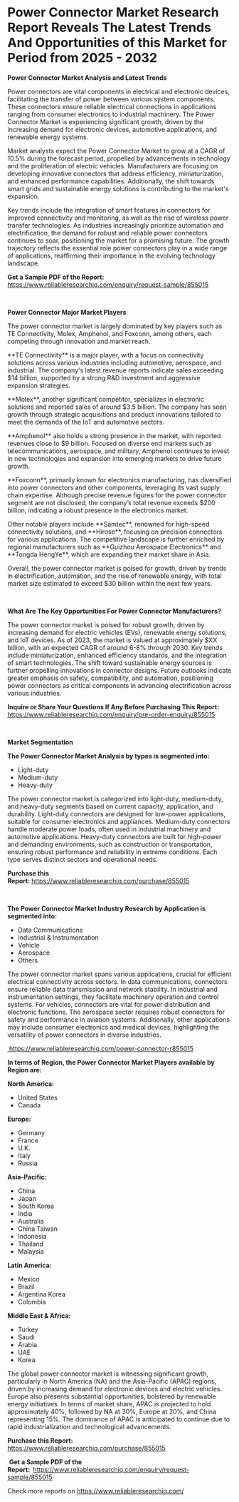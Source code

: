 <p><h1>Power Connector Market Research Report Reveals The Latest Trends And Opportunities of this Market for Period from 2025 - 2032</h1></p><p><strong>Power Connector Market Analysis and Latest Trends</strong></p>
<p><p>Power connectors are vital components in electrical and electronic devices, facilitating the transfer of power between various system components. These connectors ensure reliable electrical connections in applications ranging from consumer electronics to industrial machinery. The Power Connector Market is experiencing significant growth, driven by the increasing demand for electronic devices, automotive applications, and renewable energy systems.</p><p>Market analysts expect the Power Connector Market to grow at a CAGR of 10.5% during the forecast period, propelled by advancements in technology and the proliferation of electric vehicles. Manufacturers are focusing on developing innovative connectors that address efficiency, miniaturization, and enhanced performance capabilities. Additionally, the shift towards smart grids and sustainable energy solutions is contributing to the market's expansion.</p><p>Key trends include the integration of smart features in connectors for improved connectivity and monitoring, as well as the rise of wireless power transfer technologies. As industries increasingly prioritize automation and electrification, the demand for robust and reliable power connectors continues to soar, positioning the market for a promising future. The growth trajectory reflects the essential role power connectors play in a wide range of applications, reaffirming their importance in the evolving technology landscape.</p></p>
<p><strong>Get a Sample PDF of the Report:&nbsp;</strong> <a href="https://www.reliableresearchiq.com/enquiry/request-sample/855015?utm_campaign=3318&utm_medium=2&utm_source=Github&utm_content=ia&utm_term=08042025&utm_id=power-connector">https://www.reliableresearchiq.com/enquiry/request-sample/855015</a></p>
<p>&nbsp;</p>
<p><strong>Power Connector Major Market Players</strong></p>
<p><p>The power connector market is largely dominated by key players such as TE Connectivity, Molex, Amphenol, and Foxconn, among others, each competing through innovation and market reach. </p><p>**TE Connectivity** is a major player, with a focus on connectivity solutions across various industries including automotive, aerospace, and industrial. The company's latest revenue reports indicate sales exceeding $14 billion, supported by a strong R&D investment and aggressive expansion strategies.</p><p>**Molex**, another significant competitor, specializes in electronic solutions and reported sales of around $3.5 billion. The company has seen growth through strategic acquisitions and product innovations tailored to meet the demands of the IoT and automotive sectors.</p><p>**Amphenol** also holds a strong presence in the market, with reported revenues close to $9 billion. Focused on diverse end markets such as telecommunications, aerospace, and military, Amphenol continues to invest in new technologies and expansion into emerging markets to drive future growth.</p><p>**Foxconn**, primarily known for electronics manufacturing, has diversified into power connectors and other components, leveraging its vast supply chain expertise. Although precise revenue figures for the power connector segment are not disclosed, the company’s total revenue exceeds $200 billion, indicating a robust presence in the electronics market.</p><p>Other notable players include **Samtec**, renowned for high-speed connectivity solutions, and **Hirose**, focusing on precision connectors for various applications. The competitive landscape is further enriched by regional manufacturers such as **Guizhou Aerospace Electronics** and **Tongda HengYe**, which are expanding their market share in Asia.</p><p>Overall, the power connector market is poised for growth, driven by trends in electrification, automation, and the rise of renewable energy, with total market size estimated to exceed $30 billion within the next few years.</p></p>
<p>&nbsp;</p>
<p><strong>What Are The Key Opportunities For Power Connector Manufacturers?</strong></p>
<p><p>The power connector market is poised for robust growth, driven by increasing demand for electric vehicles (EVs), renewable energy solutions, and IoT devices. As of 2023, the market is valued at approximately $XX billion, with an expected CAGR of around 6-8% through 2030. Key trends include miniaturization, enhanced efficiency standards, and the integration of smart technologies. The shift toward sustainable energy sources is further propelling innovations in connector designs. Future outlooks indicate greater emphasis on safety, compatibility, and automation, positioning power connectors as critical components in advancing electrification across various industries.</p></p>
<p><strong>Inquire or Share Your Questions If Any Before Purchasing This Report:</strong> <a href="https://www.reliableresearchiq.com/enquiry/pre-order-enquiry/855015?utm_campaign=3318&utm_medium=2&utm_source=Github&utm_content=ia&utm_term=08042025&utm_id=power-connector">https://www.reliableresearchiq.com/enquiry/pre-order-enquiry/855015</a></p>
<p>&nbsp;</p>
<p><strong>Market Segmentation</strong></p>
<p><strong>The Power Connector Market Analysis by types is segmented into:</strong></p>
<p><ul><li>Light-duty</li><li>Medium-duty</li><li>Heavy-duty</li></ul></p>
<p><p>The power connector market is categorized into light-duty, medium-duty, and heavy-duty segments based on current capacity, application, and durability. Light-duty connectors are designed for low-power applications, suitable for consumer electronics and appliances. Medium-duty connectors handle moderate power loads, often used in industrial machinery and automotive applications. Heavy-duty connectors are built for high-power and demanding environments, such as construction or transportation, ensuring robust performance and reliability in extreme conditions. Each type serves distinct sectors and operational needs.</p></p>
<p><strong>Purchase this Report:&nbsp;</strong><a href="https://www.reliableresearchiq.com/purchase/855015?utm_campaign=3318&utm_medium=2&utm_source=Github&utm_content=ia&utm_term=08042025&utm_id=power-connector">https://www.reliableresearchiq.com/purchase/855015</a></p>
<p>&nbsp;</p>
<p><strong>The Power Connector Market Industry Research by Application is segmented into:</strong></p>
<p><ul><li>Data Communications</li><li>Industrial & Instrumentation</li><li>Vehicle</li><li>Aerospace</li><li>Others</li></ul></p>
<p><p>The power connector market spans various applications, crucial for efficient electrical connectivity across sectors. In data communications, connectors ensure reliable data transmission and network stability. In industrial and instrumentation settings, they facilitate machinery operation and control systems. For vehicles, connectors are vital for power distribution and electronic functions. The aerospace sector requires robust connectors for safety and performance in aviation systems. Additionally, other applications may include consumer electronics and medical devices, highlighting the versatility of power connectors in diverse industries.</p></p>
<p><a href="https://www.reliableresearchiq.com/power-connector-r855015?utm_campaign=3318&utm_medium=2&utm_source=Github&utm_content=ia&utm_term=08042025&utm_id=power-connector">&nbsp;https://www.reliableresearchiq.com/power-connector-r855015</a></p>
<p><strong>In terms of Region, the Power Connector Market Players available by Region are:</strong></p>
<p>
    <p> <strong> North America: </strong>
        <ul>
            <li>United States</li>
            <li>Canada</li>
        </ul>
        </p> 
    <p> <strong> Europe: </strong>
        <ul>
            <li>Germany</li>
            <li>France</li>
            <li>U.K.</li>
            <li>Italy</li>
            <li>Russia</li>
        </ul>
        </p> 
    <p> <strong> Asia-Pacific: </strong>
        <ul>
            <li>China</li>
            <li>Japan</li>
            <li>South Korea</li>
            <li>India</li>
            <li>Australia</li>
            <li>China Taiwan</li>
            <li>Indonesia</li>
            <li>Thailand</li>
            <li>Malaysia</li>
        </ul>
        </p> 
    <p> <strong> Latin America: </strong>
        <ul>
            <li>Mexico</li>
            <li>Brazil</li>
            <li>Argentina Korea</li>
            <li>Colombia</li>
        </ul>
        </p> 
    <p> <strong> Middle East & Africa: </strong>
        <ul>
            <li>Turkey</li>
            <li>Saudi</li>
            <li>Arabia</li>
            <li>UAE</li>
            <li>Korea</li>
        </ul>
    </p>
    </p>
<p><p>The global power connector market is witnessing significant growth, particularly in North America (NA) and the Asia-Pacific (APAC) regions, driven by increasing demand for electronic devices and electric vehicles. Europe also presents substantial opportunities, bolstered by renewable energy initiatives. In terms of market share, APAC is projected to hold approximately 40%, followed by NA at 30%, Europe at 20%, and China representing 15%. The dominance of APAC is anticipated to continue due to rapid industrialization and technological advancements.</p></p>
<p><strong>Purchase this Report: </strong><a href="https://www.reliableresearchiq.com/purchase/855015?utm_campaign=3318&utm_medium=2&utm_source=Github&utm_content=ia&utm_term=08042025&utm_id=power-connector">https://www.reliableresearchiq.com/purchase/855015</a></p>
<p>&nbsp;<strong>Get a Sample PDF of the Report:&nbsp;&nbsp;</strong><a href="https://www.reliableresearchiq.com/enquiry/request-sample/855015?utm_campaign=3318&utm_medium=2&utm_source=Github&utm_content=ia&utm_term=08042025&utm_id=power-connector">https://www.reliableresearchiq.com/enquiry/request-sample/855015</a></p>
<p><strong></strong></p>
<p>Check more reports on <a href="https://www.reliableresearchiq.com/?utm_campaign=3318&utm_medium=2&utm_source=Github&utm_content=ia&utm_term=08042025&utm_id=power-connector">https://www.reliableresearchiq.com/</a></p>